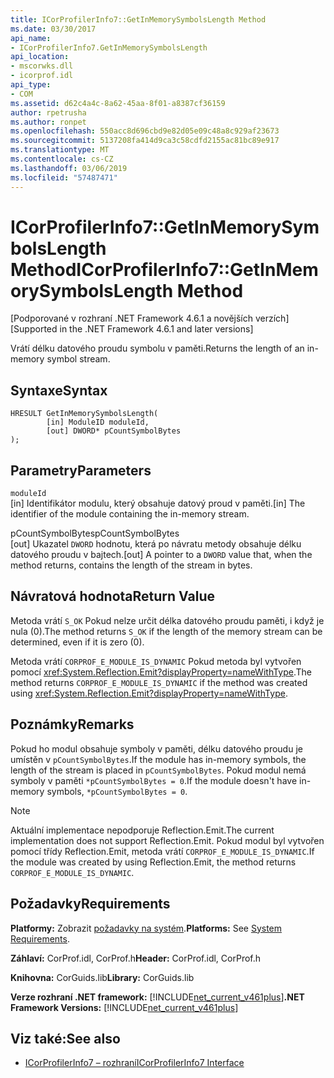 ```yaml
---
title: ICorProfilerInfo7::GetInMemorySymbolsLength Method
ms.date: 03/30/2017
api_name:
- ICorProfilerInfo7.GetInMemorySymbolsLength
api_location:
- mscorwks.dll
- icorprof.idl
api_type:
- COM
ms.assetid: d62c4a4c-8a62-45aa-8f01-a8387cf36159
author: rpetrusha
ms.author: ronpet
ms.openlocfilehash: 550acc8d696cbd9e82d05e09c48a8c929af23673
ms.sourcegitcommit: 5137208fa414d9ca3c58cdfd2155ac81bc89e917
ms.translationtype: MT
ms.contentlocale: cs-CZ
ms.lasthandoff: 03/06/2019
ms.locfileid: "57487471"
---
```

# <a name="icorprofilerinfo7getinmemorysymbolslength-method"></a><span data-ttu-id="495a9-102">ICorProfilerInfo7::GetInMemorySymbolsLength Method</span><span class="sxs-lookup"><span data-stu-id="495a9-102">ICorProfilerInfo7::GetInMemorySymbolsLength Method</span></span>
<span data-ttu-id="495a9-103">[Podporované v rozhraní .NET Framework 4.6.1 a novějších verzích]</span><span class="sxs-lookup"><span data-stu-id="495a9-103">[Supported in the .NET Framework 4.6.1 and later versions]</span></span>  
  
 <span data-ttu-id="495a9-104">Vrátí délku datového proudu symbolu v paměti.</span><span class="sxs-lookup"><span data-stu-id="495a9-104">Returns the length of an in-memory symbol stream.</span></span>  
  
## <a name="syntax"></a><span data-ttu-id="495a9-105">Syntaxe</span><span class="sxs-lookup"><span data-stu-id="495a9-105">Syntax</span></span>  
  
```  
HRESULT GetInMemorySymbolsLength(  
        [in] ModuleID moduleId,  
        [out] DWORD* pCountSymbolBytes  
);  
```  
  
## <a name="parameters"></a><span data-ttu-id="495a9-106">Parametry</span><span class="sxs-lookup"><span data-stu-id="495a9-106">Parameters</span></span>  
 `moduleId`  
 <span data-ttu-id="495a9-107">[in] Identifikátor modulu, který obsahuje datový proud v paměti.</span><span class="sxs-lookup"><span data-stu-id="495a9-107">[in] The identifier of the module containing the in-memory stream.</span></span>  
  
 <span data-ttu-id="495a9-108">pCountSymbolBytes</span><span class="sxs-lookup"><span data-stu-id="495a9-108">pCountSymbolBytes</span></span>  
 <span data-ttu-id="495a9-109">[out] Ukazatel `DWORD` hodnotu, která po návratu metody obsahuje délku datového proudu v bajtech.</span><span class="sxs-lookup"><span data-stu-id="495a9-109">[out] A pointer to a `DWORD` value that, when the method returns, contains the length of the stream in bytes.</span></span>  
  
## <a name="return-value"></a><span data-ttu-id="495a9-110">Návratová hodnota</span><span class="sxs-lookup"><span data-stu-id="495a9-110">Return Value</span></span>  
 <span data-ttu-id="495a9-111">Metoda vrátí `S_OK` Pokud nelze určit délka datového proudu paměti, i když je nula (0).</span><span class="sxs-lookup"><span data-stu-id="495a9-111">The method returns `S_OK` if the length of the memory stream can be determined, even if it is zero (0).</span></span>  
  
 <span data-ttu-id="495a9-112">Metoda vrátí `CORPROF_E_MODULE_IS_DYNAMIC` Pokud metoda byl vytvořen pomocí <xref:System.Reflection.Emit?displayProperty=nameWithType>.</span><span class="sxs-lookup"><span data-stu-id="495a9-112">The method returns `CORPROF_E_MODULE_IS_DYNAMIC` if the method was created using <xref:System.Reflection.Emit?displayProperty=nameWithType>.</span></span>  
  
## <a name="remarks"></a><span data-ttu-id="495a9-113">Poznámky</span><span class="sxs-lookup"><span data-stu-id="495a9-113">Remarks</span></span>  
 <span data-ttu-id="495a9-114">Pokud ho modul obsahuje symboly v paměti, délku datového proudu je umístěn v `pCountSymbolBytes`.</span><span class="sxs-lookup"><span data-stu-id="495a9-114">If the module has in-memory symbols, the length of the stream is placed in `pCountSymbolBytes`.</span></span> <span data-ttu-id="495a9-115">Pokud modul nemá symboly v paměti `*pCountSymbolBytes = 0`.</span><span class="sxs-lookup"><span data-stu-id="495a9-115">If the module doesn't have in-memory     symbols, `*pCountSymbolBytes = 0`.</span></span>  
  
> [!NOTE]
>  <span data-ttu-id="495a9-116">Aktuální implementace nepodporuje Reflection.Emit.</span><span class="sxs-lookup"><span data-stu-id="495a9-116">The current implementation does not support Reflection.Emit.</span></span> <span data-ttu-id="495a9-117">Pokud modul byl vytvořen pomocí třídy Reflection.Emit, metoda vrátí `CORPROF_E_MODULE_IS_DYNAMIC`.</span><span class="sxs-lookup"><span data-stu-id="495a9-117">If the module was created by using Reflection.Emit, the method returns `CORPROF_E_MODULE_IS_DYNAMIC`.</span></span>  
  
## <a name="requirements"></a><span data-ttu-id="495a9-118">Požadavky</span><span class="sxs-lookup"><span data-stu-id="495a9-118">Requirements</span></span>  
 <span data-ttu-id="495a9-119">**Platformy:** Zobrazit [požadavky na systém](../../../../docs/framework/get-started/system-requirements.md).</span><span class="sxs-lookup"><span data-stu-id="495a9-119">**Platforms:** See [System Requirements](../../../../docs/framework/get-started/system-requirements.md).</span></span>  
  
 <span data-ttu-id="495a9-120">**Záhlaví:** CorProf.idl, CorProf.h</span><span class="sxs-lookup"><span data-stu-id="495a9-120">**Header:** CorProf.idl, CorProf.h</span></span>  
  
 <span data-ttu-id="495a9-121">**Knihovna:** CorGuids.lib</span><span class="sxs-lookup"><span data-stu-id="495a9-121">**Library:** CorGuids.lib</span></span>  
  
 <span data-ttu-id="495a9-122">**Verze rozhraní .NET framework:** [!INCLUDE[net_current_v461plus](../../../../includes/net-current-v461plus-md.md)]</span><span class="sxs-lookup"><span data-stu-id="495a9-122">**.NET Framework Versions:** [!INCLUDE[net_current_v461plus](../../../../includes/net-current-v461plus-md.md)]</span></span>  
  
## <a name="see-also"></a><span data-ttu-id="495a9-123">Viz také:</span><span class="sxs-lookup"><span data-stu-id="495a9-123">See also</span></span>
- [<span data-ttu-id="495a9-124">ICorProfilerInfo7 – rozhraní</span><span class="sxs-lookup"><span data-stu-id="495a9-124">ICorProfilerInfo7 Interface</span></span>](../../../../docs/framework/unmanaged-api/profiling/icorprofilerinfo7-interface.md)
